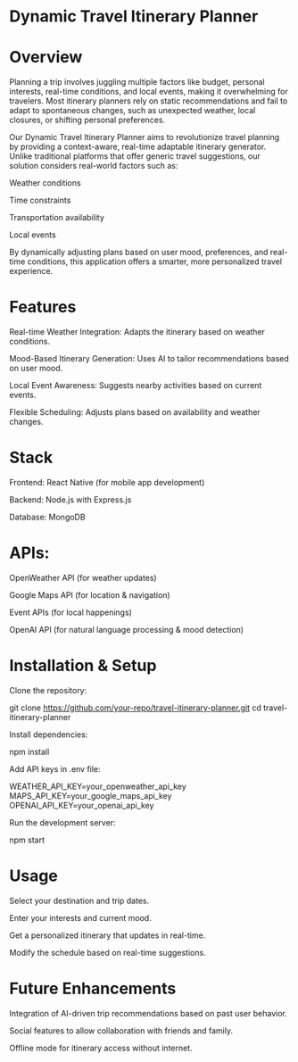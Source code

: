 # Dynamic Travel Itinerary Planner

# Overview

Planning a trip involves juggling multiple factors like budget, personal interests, real-time conditions, and local events, making it overwhelming for travelers. Most itinerary planners rely on static recommendations and fail to adapt to spontaneous changes, such as unexpected weather, local closures, or shifting personal preferences.

Our Dynamic Travel Itinerary Planner aims to revolutionize travel planning by providing a context-aware, real-time adaptable itinerary generator. Unlike traditional platforms that offer generic travel suggestions, our solution considers real-world factors such as:

Weather conditions

Time constraints

Transportation availability

Local events

By dynamically adjusting plans based on user mood, preferences, and real-time conditions, this application offers a smarter, more personalized travel experience.

# Features

Real-time Weather Integration: Adapts the itinerary based on weather conditions.

Mood-Based Itinerary Generation: Uses AI to tailor recommendations based on user mood.

Local Event Awareness: Suggests nearby activities based on current events.

Flexible Scheduling: Adjusts plans based on availability and weather changes.


# Stack

Frontend: React Native (for mobile app development)

Backend: Node.js with Express.js

Database: MongoDB

# APIs:

OpenWeather API (for weather updates)

Google Maps API (for location & navigation)

Event APIs (for local happenings)

OpenAI API (for natural language processing & mood detection)

# Installation & Setup

Clone the repository:

git clone https://github.com/your-repo/travel-itinerary-planner.git
cd travel-itinerary-planner

Install dependencies:

npm install

Add API keys in .env file:

WEATHER_API_KEY=your_openweather_api_key
MAPS_API_KEY=your_google_maps_api_key
OPENAI_API_KEY=your_openai_api_key

Run the development server:

npm start

# Usage

Select your destination and trip dates.

Enter your interests and current mood.

Get a personalized itinerary that updates in real-time.

Modify the schedule based on real-time suggestions.

# Future Enhancements

Integration of AI-driven trip recommendations based on past user behavior.

Social features to allow collaboration with friends and family.

Offline mode for itinerary access without internet.
